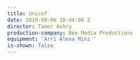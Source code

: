 ```yaml
---
title: Unicef
date: 2019-09-06 10:44:00 Z
director: Tamer Ashry
production-company: Bee Media Productions
equipment: 'Arri Alexa Mini '
is-shown: false
---
```


